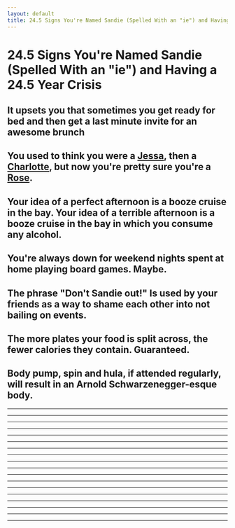 ```yaml
---
layout: default
title: 24.5 Signs You're Named Sandie (Spelled With an "ie") and Having a 24.5 Year Crisis
---
```


24.5 Signs You're Named Sandie (Spelled With an "ie") and Having a 24.5 Year Crisis
====

<!-- 1 -->
It upsets you that sometimes you get ready for bed and then get a last minute invite for an awesome brunch
----

<!-- 2 -->
You used to think you were a [Jessa](http://girls.wikia.com/wiki/Jessa_Johansson), then a [Charlotte](http://en.wikipedia.org/wiki/Charlotte_York), but now you're pretty sure you're a [Rose](http://en.wikipedia.org/wiki/Rose_Nylund).
----

<!-- 3 -->
Your idea of a perfect afternoon is a booze cruise in the bay. Your idea of a terrible afternoon is a booze cruise in the bay in which you consume any alcohol.
----

<!-- 4 -->
You're always down for weekend nights spent at home playing board games. Maybe.
----

<!-- 5 -->
The phrase "Don't Sandie out!" Is used by your friends as a way to shame each other into not bailing on events.
----

<!-- 6 -->
The more plates your food is split across, the fewer calories they contain. Guaranteed.
----

<!-- 7 -->
Body pump, spin and hula, if attended regularly, will result in an Arnold Schwarzenegger-esque body.
----

<!-- 8 -->
----

<!-- 9 -->
----

<!-- 10 -->
----

<!-- 11-->
----

<!-- 12 -->
----

<!-- 13 -->
----

<!-- 14 -->
----

<!-- 15 -->
----

<!-- 16 -->
----

<!-- 17 -->
----

<!-- 18 -->
----

<!-- 19 -->
----

<!-- 20 -->
----

<!-- 21 -->
----

<!-- 22 -->
----

<!-- 23 -->
----

<!-- 24 -->
----

<!-- 24.5 -->
----
